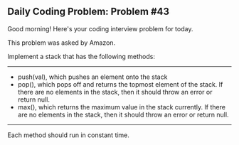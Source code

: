 ## Daily Coding Problem: Problem #43


Good morning! Here's your coding interview problem for today.

This problem was asked by Amazon.

Implement a stack that has the following methods:

---
* push(val), which pushes an element onto the stack
* pop(), which pops off and returns the topmost element of the stack. If there are no elements in the stack, then it should throw an error or return null.
* max(), which returns the maximum value in the stack currently. If there are no elements in the stack, then it should throw an error or return null.
---

Each method should run in constant time.
